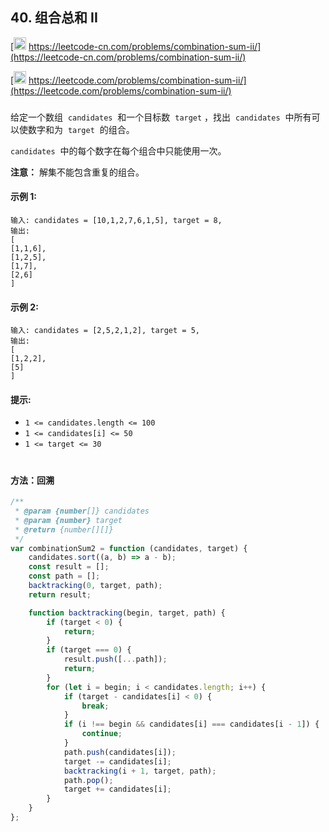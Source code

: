 ## 40. 组合总和 II

[<img src="https://static.leetcode-cn.com/cn-mono-assets/production/assets/logo-dark-cn.c42314a8.svg" height="20" /> https://leetcode-cn.com/problems/combination-sum-ii/](https://leetcode-cn.com/problems/combination-sum-ii/)

[<img src="https://assets.leetcode.com/static_assets/public/webpack_bundles/images/logo-dark.e99485d9b.svg" height="20"/> https://leetcode.com/problems/combination-sum-ii/](https://leetcode.com/problems/combination-sum-ii/)

###

给定一个数组  `candidates`  和一个目标数  `target` ，找出  `candidates`  中所有可以使数字和为  `target`  的组合。

`candidates`  中的每个数字在每个组合中只能使用一次。

**注意：** 解集不能包含重复的组合。

#### 示例 1:

```
输入: candidates = [10,1,2,7,6,1,5], target = 8,
输出:
[
[1,1,6],
[1,2,5],
[1,7],
[2,6]
]
```

#### 示例 2:

```
输入: candidates = [2,5,2,1,2], target = 5,
输出:
[
[1,2,2],
[5]
]
```

#### 提示:

-   `1 <= candidates.length <= 100`
-   `1 <= candidates[i] <= 50`
-   `1 <= target <= 30`

#

#### 方法：回溯

```js
/**
 * @param {number[]} candidates
 * @param {number} target
 * @return {number[][]}
 */
var combinationSum2 = function (candidates, target) {
    candidates.sort((a, b) => a - b);
    const result = [];
    const path = [];
    backtracking(0, target, path);
    return result;

    function backtracking(begin, target, path) {
        if (target < 0) {
            return;
        }
        if (target === 0) {
            result.push([...path]);
            return;
        }
        for (let i = begin; i < candidates.length; i++) {
            if (target - candidates[i] < 0) {
                break;
            }
            if (i !== begin && candidates[i] === candidates[i - 1]) {
                continue;
            }
            path.push(candidates[i]);
            target -= candidates[i];
            backtracking(i + 1, target, path);
            path.pop();
            target += candidates[i];
        }
    }
};
```
